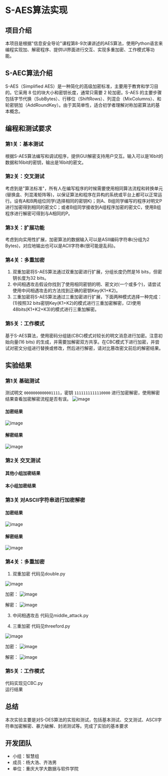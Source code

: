 # S-AES算法实现

## 项目介绍
本项目是根据"信息安全导论"课程第8-9次课讲述的AES算法，使用Python语言来编程实现加、解密程序、提供UI界面进行交互、实现多重加密、工作模式等功能。

## S-AEC算法介绍
S-AES（Simplified AES）是一种简化的高级加密标准，主要用于教育和学习目的。它采用 8 位的块大小和密钥长度，通常只需要 2 轮加密。S-AES 的主要步骤包括字节代换（SubBytes）、行移位（ShiftRows）、列混合（MixColumns）、和轮密钥加（AddRoundKey）。由于其简单性，适合初学者理解对称加密算法的基本概念。

## 编程和测试要求

### 第1关：基本测试
根据S-AES算法编写和调试程序，提供GUI解密支持用户交互。输入可以是16bit的数据和16bit的密钥，输出是16bit的密文。

### 第2关：交叉测试
考虑到是"算法标准"，所有人在编写程序的时候需要使用相同算法流程和转换单元(替换盒、列混淆矩阵等)，以保证算法和程序在异构的系统或平台上都可以正常运行。设有A和B两组位同学(选择相同的密钥K)；则A、B组同学编写的程序对明文P进行加密得到相同的密文C；或者B组同学接收到A组程序加密的密文C，使用B组程序进行解密可得到与A相同的P。

### 第3关：扩展功能
考虑到向实用性扩展，加密算法的数据输入可以是ASII编码字符串(分组为2 Bytes)，对应地输出也可以是ACII字符串(很可能是乱码)。

### 第4关：多重加密
1. 双重加密将S-AES算法通过双重加密进行扩展，分组长度仍然是16 bits，但密钥长度为32 bits。
2. 中间相遇攻击假设你找到了使用相同密钥的明、密文对(一个或多个)，请尝试使用中间相遇攻击的方法找到正确的密钥Key(K1+K2)。
3. 三重加密将S-AES算法通过三重加密进行扩展，下面两种模式选择一种完成：(1)按照32 bits密钥Key(K1+K2)的模式进行三重加密解密，(2)使用48bits(K1+K2+K3)的模式进行三重加解密。

### 第5关：工作模式
基于S-AES算法，使用密码分组链(CBC)模式对较长的明文消息进行加密。注意初始向量(16 bits) 的生成，并需要加解密双方共享。在CBC模式下进行加密，并尝试对密文分组进行替换或修改，然后进行解密，请对比篡改密文前后的解密结果。

## 实验结果

### 第1关 基础测试
测试明文 `0000000000001111`，密钥 `1111111111110000` 进行加密解密，使用解密结果查看加密解密流程是否有误。
![image](https://github.com/user-attachments/assets/188f9433-56f8-4245-94cf-248af81781e0)

#### 加密结果
![image](https://github.com/user-attachments/assets/caeede58-fbe5-4145-92dd-9ed6d4e987b6)


#### 解密结果
![image](https://github.com/user-attachments/assets/75d42ff5-55e9-44bc-b0c4-684ec06cd1ef)


### 第2关 交叉测试
#### 其他小组加密结果


#### 本小组加密结果



### 第3关 对ASCII字符串进行加密解密
#### 加密结果
![image](https://github.com/user-attachments/assets/f10b6f5d-e532-4292-a17f-37a56ce7cb4c)


#### 解密结果
![image](https://github.com/user-attachments/assets/9ed6cc56-5fd0-4947-9cc6-2e9d14265775)



### 第4关：多重加密
1. 双重加密
代码见double.py

![image](https://github.com/user-attachments/assets/cb5cfbe9-ae63-4969-aefa-181119b373b9)

加密：
![image](https://github.com/user-attachments/assets/c109bae0-0bc7-4198-bbb5-ee13799019a4)

解密：
![image](https://github.com/user-attachments/assets/8873942b-1592-43c5-b23b-29859d6d26f3)


3. 中间相遇攻击
代码见middle_attack.py

4. 三重加密
代码见threeford.py

![image](https://github.com/user-attachments/assets/1765eb49-6968-4c96-b4fd-72ff85b5e63f)

加密：
![image](https://github.com/user-attachments/assets/7204987c-ceec-49da-a516-ca46818e79d7)

解密：
![image](https://github.com/user-attachments/assets/898403ba-1f26-4787-b90e-87a7f4d9b82a)



### 第5关：工作模式
代码实现见CBC.py  
运行结果



## 总结
本次实验主要是对S-DES算法的实现和测试，包括基本测试、交叉测试、ASCII字符串加密解密、暴力破解、封闭测试等。完成了实验的基本要求

## 开发团队
- 小组：智慧组
- 成员：杨大浩、齐浩男
- 单位：重庆大学大数据与软件学院
